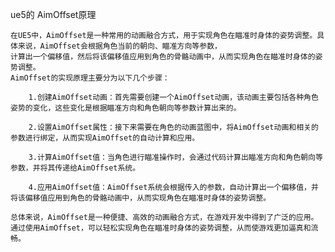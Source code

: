 ue5的 AimOffset原理

	在UE5中，AimOffset是一种常用的动画融合方式，用于实现角色在瞄准时身体的姿势调整。具体来说，AimOffset会根据角色当前的朝向、瞄准方向等参数，
	计算出一个偏移值，然后将该偏移值应用到角色的骨骼动画中，从而实现角色在瞄准时身体的姿势调整。
	AimOffset的实现原理主要分为以下几个步骤：

		1.创建AimOffset动画：首先需要创建一个AimOffset动画，该动画主要包括各种角色姿势的变化，这些变化是根据瞄准方向和角色朝向等参数计算出来的。

		2.设置AimOffset属性：接下来需要在角色的动画蓝图中，将AimOffset动画和相关的参数进行绑定，从而实现AimOffset的自动计算和应用。

		3.计算AimOffset值：当角色进行瞄准操作时，会通过代码计算出瞄准方向和角色朝向等参数，并将其传递给AimOffset系统。

		4.应用AimOffset值：AimOffset系统会根据传入的参数，自动计算出一个偏移值，并将该偏移值应用到角色的骨骼动画中，从而实现角色在瞄准时身体的姿势调整。

	总体来说，AimOffset是一种便捷、高效的动画融合方式，在游戏开发中得到了广泛的应用。通过使用AimOffset，可以轻松实现角色在瞄准时身体的姿势调整，从而使游戏更加逼真和流畅。